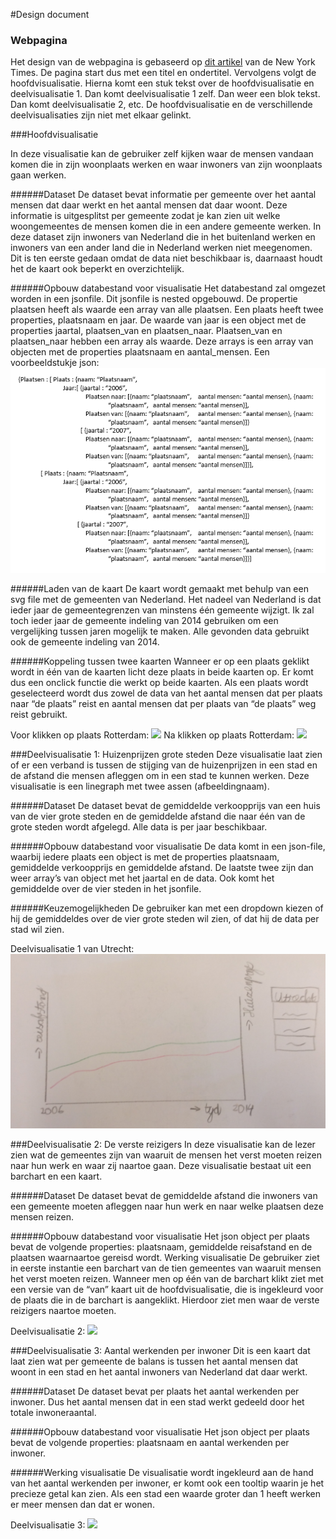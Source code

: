 #Design document

### Webpagina
Het design van de webpagina is gebaseerd op [dit artikel](http://www.nytimes.com/interactive/2015/05/03/upshot/the-best-and-worst-places-to-grow-up-how-your-area-compares.html?&contentId=&mediaId=&referrer=http%3A%2F%2Fwww.nytimes.com%2Fpages%2Fmultimedia%2Findex.html%3Fmodule%3DSiteIndex%26region%3DFooter%26pgtype%3Dsectionfront&priority=true&action=click&contentCollection=U.S.&region=Footer&module=WhatsNext&version=WhatsNext&contentID=WhatsNext&moduleDetail=undefined&pgtype=Multimedia)
van de New York Times. De pagina start dus met een titel en ondertitel. Vervolgens volgt de hoofdvisualisatie. Hierna komt een stuk tekst over de hoofdvisualisatie en deelvisualisatie 1. Dan komt deelvisualisatie 1 zelf. Dan weer een blok tekst. Dan komt deelvisualisatie 2, etc. De hoofdvisualisatie en de verschillende deelvisualisaties zijn niet met elkaar gelinkt. 


###Hoofdvisualisatie

In deze visualisatie kan de gebruiker zelf kijken waar de mensen vandaan komen die in zijn woonplaats werken en waar inwoners van zijn woonplaats gaan werken. 

######Dataset
De dataset bevat informatie per gemeente over het aantal mensen dat daar werkt en het aantal mensen dat daar woont. Deze informatie is uitgesplitst per gemeente zodat je kan zien uit welke woongemeentes de mensen komen die in een andere gemeente werken. In deze dataset zijn inwoners van Nederland die in het buitenland werken en inwoners van een ander land die in Nederland werken niet meegenomen. Dit is ten eerste gedaan omdat de data niet beschikbaar is, daarnaast houdt het de kaart ook beperkt en overzichtelijk. 

######Opbouw databestand voor visualisatie
Het databestand zal omgezet worden in een jsonfile. Dit jsonfile is nested opgebouwd. De propertie plaatsen heeft als waarde een array van alle plaatsen. Een plaats heeft twee properties, plaatsnaam en  jaar. De waarde van jaar is een object met de properties jaartal, plaatsen_van en plaatsen_naar. Plaatsen_van en plaatsen_naar hebben een array als waarde. Deze arrays is een array van objecten met de properties plaatsnaam en aantal_mensen. 
Een voorbeeldstukje json:
![](doc/json.png)


######Laden van de kaart
De kaart wordt gemaakt met behulp van een svg file met de gemeenten van Nederland. Het nadeel van Nederland is dat ieder jaar de gemeentegrenzen van minstens één gemeente wijzigt. Ik zal toch ieder jaar de gemeente indeling van 2014 gebruiken om een vergelijking tussen jaren mogelijk te maken. Alle gevonden data gebruikt ook de gemeente indeling van 2014. 

######Koppeling tussen twee kaarten
Wanneer er op een plaats geklikt wordt in één van de kaarten licht deze plaats in beide kaarten op. Er komt dus een onclick functie die werkt op beide kaarten. Als een plaats wordt geselecteerd wordt dus zowel de data van het aantal mensen dat per plaats naar “de plaats” reist en  aantal mensen dat per plaats van “de plaats” weg  reist gebruikt. 

Voor klikken op plaats Rotterdam:
![](doc/hoofdvisualisatie1.png)
Na klikken op plaats Rotterdam:
![](doc/hoofdvisualisatie2.png)

###Deelvisualisatie 1: Huizenprijzen grote steden
Deze visualisatie laat zien of er een verband is tussen de stijging van de huizenprijzen in een stad en de afstand die mensen afleggen om in een stad te kunnen werken. Deze visualisatie is een linegraph met twee assen (afbeeldingnaam).

######Dataset
De dataset bevat de gemiddelde verkoopprijs van een huis van de vier grote steden en de gemiddelde afstand die naar één van de grote steden wordt afgelegd. Alle data is per jaar beschikbaar.

######Opbouw databestand voor visualisatie
De data komt in een json-file, waarbij iedere plaats een object is met de properties plaatsnaam, gemiddelde verkoopprijs en gemiddelde afstand. De laatste twee zijn dan weer array’s van object met het jaartal en de data. Ook komt het gemiddelde over de vier steden in het jsonfile. 

######Keuzemogelijkheden
De gebruiker kan met een dropdown kiezen of hij de gemiddeldes over de vier grote steden wil zien, of dat hij de data per stad wil zien. 

Deelvisualisatie 1 van Utrecht:
![](doc/deelvisualisatie1.png)
 
###Deelvisualisatie 2: De verste reizigers
In deze visualisatie kan de lezer zien wat de gemeentes zijn van waaruit de mensen het verst moeten reizen naar hun werk en waar zij naartoe gaan. Deze visualisatie bestaat uit een barchart en een kaart. 

######Dataset
De dataset bevat de gemiddelde afstand die inwoners van een gemeente moeten afleggen naar hun werk en naar welke plaatsen deze mensen reizen. 

######Opbouw databestand voor visualisatie
Het json object per plaats bevat de volgende properties: plaatsnaam, gemiddelde reisafstand en de plaatsen waarnaartoe gereisd wordt. 
Werking visualisatie
De gebruiker ziet in eerste instantie een barchart van de tien gemeentes van waaruit mensen het verst moeten reizen. Wanneer men op één van de barchart klikt ziet met een versie van de “van” kaart uit de hoofdvisualisatie, die is ingekleurd voor de plaats die in de barchart is aangeklikt. Hierdoor ziet men waar de verste reizigers naartoe moeten. 

Deelvisualisatie 2:
![](doc/deelvisualisatie2.png)

###Deelvisualisatie 3: Aantal werkenden per inwoner
Dit is een kaart dat laat zien wat per gemeente de balans is tussen het aantal mensen dat woont in een stad en het aantal inwoners van Nederland dat daar werkt. 

######Dataset
De dataset bevat per plaats het aantal werkenden per inwoner. Dus het aantal mensen dat in een stad werkt gedeeld door het totale inwoneraantal. 

######Opbouw databestand voor visualisatie
Het json object per plaats bevat de volgende properties: plaatsnaam en aantal werkenden per inwoner. 

######Werking visualisatie
De visualisatie wordt ingekleurd aan de hand van het aantal werkenden per inwoner, er komt ook een tooltip waarin je het precieze getal kan zien. Als een stad een waarde groter dan 1 heeft werken er meer mensen dan dat er wonen. 

Deelvisualisatie 3:
![](doc/deelvisualisatie3.png)
